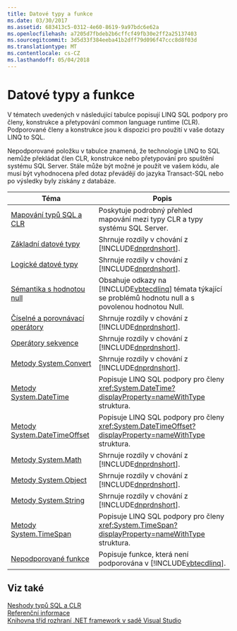 ```yaml
---
title: Datové typy a funkce
ms.date: 03/30/2017
ms.assetid: 683413c5-0312-4e60-8619-9a97bdc6e62a
ms.openlocfilehash: a7205d7fbdeb2b6cffcf49fb30e2ff2a25137403
ms.sourcegitcommit: 3d5d33f384eeba41b2dff79d096f47ccc8d8f03d
ms.translationtype: MT
ms.contentlocale: cs-CZ
ms.lasthandoff: 05/04/2018
---
```

# <a name="data-types-and-functions"></a>Datové typy a funkce
V tématech uvedených v následující tabulce popisují LINQ SQL podpory pro členy, konstrukce a přetypování common language runtime (CLR). Podporované členy a konstrukce jsou k dispozici pro použití v vaše dotazy LINQ to SQL.  
  
 Nepodporované položku v tabulce znamená, že technologie LINQ to SQL nemůže překládat člen CLR, konstrukce nebo přetypování pro spuštění systému SQL Server. Stále může být možné je použít ve vašem kódu, ale musí být vyhodnocena před dotaz převádějí do jazyka Transact-SQL nebo po výsledky byly získány z databáze.  
  
|Téma|Popis|  
|-----------|-----------------|  
|[Mapování typů SQL a CLR](../../../../../../docs/framework/data/adonet/sql/linq/sql-clr-type-mapping.md)|Poskytuje podrobný přehled mapování mezi typy CLR a typy systému SQL Server.|  
|[Základní datové typy](../../../../../../docs/framework/data/adonet/sql/linq/basic-data-types.md)|Shrnuje rozdíly v chování z [!INCLUDE[dnprdnshort](../../../../../../includes/dnprdnshort-md.md)].|  
|[Logické datové typy](../../../../../../docs/framework/data/adonet/sql/linq/boolean-data-types.md)|Shrnuje rozdíly v chování z [!INCLUDE[dnprdnshort](../../../../../../includes/dnprdnshort-md.md)].|  
|[Sémantika s hodnotou null](../../../../../../docs/framework/data/adonet/sql/linq/null-semantics.md)|Obsahuje odkazy na [!INCLUDE[vbtecdlinq](../../../../../../includes/vbtecdlinq-md.md)] témata týkající se problémů hodnotu null a s povolenou hodnotou Null.|  
|[Číselné a porovnávací operátory](../../../../../../docs/framework/data/adonet/sql/linq/numeric-and-comparison-operators.md)|Shrnuje rozdíly v chování z [!INCLUDE[dnprdnshort](../../../../../../includes/dnprdnshort-md.md)].|  
|[Operátory sekvence](../../../../../../docs/framework/data/adonet/sql/linq/sequence-operators.md)|Shrnuje rozdíly v chování z [!INCLUDE[dnprdnshort](../../../../../../includes/dnprdnshort-md.md)].|  
|[Metody System.Convert](../../../../../../docs/framework/data/adonet/sql/linq/system-convert-methods.md)|Shrnuje rozdíly v chování z [!INCLUDE[dnprdnshort](../../../../../../includes/dnprdnshort-md.md)].|  
|[Metody System.DateTime](../../../../../../docs/framework/data/adonet/sql/linq/system-datetime-methods.md)|Popisuje LINQ SQL podpory pro členy <xref:System.DateTime?displayProperty=nameWithType> struktura.|  
|[Metody System.DateTimeOffset](../../../../../../docs/framework/data/adonet/sql/linq/system-datetimeoffset-methods.md)|Popisuje LINQ SQL podpory pro členy <xref:System.DateTimeOffset?displayProperty=nameWithType> struktura.|  
|[Metody System.Math](../../../../../../docs/framework/data/adonet/sql/linq/system-math-methods.md)|Shrnuje rozdíly v chování z [!INCLUDE[dnprdnshort](../../../../../../includes/dnprdnshort-md.md)].|  
|[Metody System.Object](../../../../../../docs/framework/data/adonet/sql/linq/system-object-methods.md)|Shrnuje rozdíly v chování z [!INCLUDE[dnprdnshort](../../../../../../includes/dnprdnshort-md.md)].|  
|[Metody System.String](../../../../../../docs/framework/data/adonet/sql/linq/system-string-methods.md)|Shrnuje rozdíly v chování z [!INCLUDE[dnprdnshort](../../../../../../includes/dnprdnshort-md.md)].|  
|[Metody System.TimeSpan](../../../../../../docs/framework/data/adonet/sql/linq/system-timespan-methods.md)|Popisuje LINQ SQL podpory pro členy <xref:System.TimeSpan?displayProperty=nameWithType> struktura.|  
|[Nepodporované funkce](../../../../../../docs/framework/data/adonet/sql/linq/unsupported-functionality.md)|Popisuje funkce, která není podporována v [!INCLUDE[vbtecdlinq](../../../../../../includes/vbtecdlinq-md.md)].|  
  
## <a name="see-also"></a>Viz také  
 [Neshody typů SQL a CLR](../../../../../../docs/framework/data/adonet/sql/linq/sql-clr-type-mismatches.md)  
 [Referenční informace](../../../../../../docs/framework/data/adonet/sql/linq/reference.md)  
 [Knihovna tříd rozhraní .NET framework v sadě Visual Studio](http://msdn.microsoft.com/library/a03e374c-3d5c-4169-937b-49857ab273ae)
